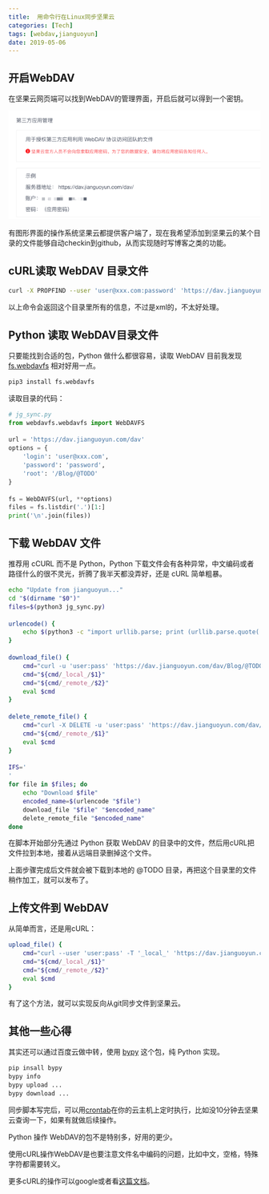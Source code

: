 ```yaml
---
title: 	用命令行在Linux同步坚果云
categories: [Tech]
tags: [webdav,jianguoyun]
date: 2019-05-06
---
```


## 开启WebDAV

在坚果云网页端可以找到WebDAV的管理界面，开启后就可以得到一个密钥。

![image-20190506210443671](images/image-20190506210443671.png)

有图形界面的操作系统坚果云都提供客户端了，现在我希望添加到坚果云的某个目录的文件能够自动checkin到github，从而实现随时写博客之类的功能。

## cURL读取 WebDAV 目录文件

```bash
curl -X PROPFIND --user 'user@xxx.com:password' 'https://dav.jianguoyun.com/dav/Blog/@TODO'
```

以上命令会返回这个目录里所有的信息，不过是xml的，不太好处理。

## Python 读取 WebDAV目录文件

只要能找到合适的包，Python 做什么都很容易，读取 WebDAV 目前我发现 [fs.webdavfs](https://pypi.org/project/fs.webdavfs/) 相对好用一点。

```bash
pip3 install fs.webdavfs
```

读取目录的代码：

```python
# jg_sync.py
from webdavfs.webdavfs import WebDAVFS

url = 'https://dav.jianguoyun.com/dav'
options = {
    'login': 'user@xxx.com',
    'password': 'password',
    'root': '/Blog/@TODO'
}

fs = WebDAVFS(url, **options)
files = fs.listdir('.')[1:]
print('\n'.join(files))
```

## 下载 WebDAV 文件

推荐用 cCURL 而不是 Python，Python 下载文件会有各种异常，中文编码或者路径什么的很不灵光，折腾了我半天都没弄好，还是 cURL 简单粗暴。

```sh
echo "Update from jianguoyun..."
cd "$(dirname "$0")"
files=$(python3 jg_sync.py)

urlencode() {
    echo $(python3 -c "import urllib.parse; print (urllib.parse.quote('''$1'''))")
}

download_file() {
    cmd="curl -u 'user:pass' 'https://dav.jianguoyun.com/dav/Blog/@TODO/_remote_' -o '@TODO/_local_'"
    cmd="${cmd/_local_/$1}"
    cmd="${cmd/_remote_/$2}"
    eval $cmd
}

delete_remote_file() {
    cmd="curl -X DELETE -u 'user:pass' 'https://dav.jianguoyun.com/dav/Blog/@TODO/_remote_'"
    cmd="${cmd/_remote_/$1}"
    eval $cmd
}

IFS='
'
for file in $files; do
    echo "Download $file"
    encoded_name=$(urlencode "$file")
    download_file "$file" "$encoded_name"
    delete_remote_file "$encoded_name"
done
```

在脚本开始部分先通过 Python 获取 WebDAV 的目录中的文件，然后用cURL把文件拉到本地，接着从远端目录删掉这个文件。

上面步骤完成后文件就会被下载到本地的 @TODO 目录，再把这个目录里的文件稍作加工，就可以发布了。

## 上传文件到 WebDAV

从简单而言，还是用cURL：

```sh
upload_file() {
    cmd="curl --user 'user:pass' -T '_local_' 'https://dav.jianguoyun.com/dav/Blog/_remote_'"
    cmd="${cmd/_local_/$1}"
    cmd="${cmd/_remote_/$2}"
    eval $cmd
}
```

有了这个方法，就可以实现反向从git同步文件到坚果云。

## 其他一些心得

其实还可以通过百度云做中转，使用 [bypy](https://github.com/houtianze/bypy) 这个包，纯 Python 实现。

```python
pip insall bypy
bypy info
bypy upload ...
bypy download ...
```

同步脚本写完后，可以用[crontab](https://crontab.guru/)在你的云主机上定时执行，比如没10分钟去坚果云查询一下，如果有就做后续操作。

Python 操作 WebDAV的包不是特别多，好用的更少。

使用cURL操作WebDAV是也要注意文件名中编码的问题，比如中文，空格，特殊字符都需要转义。

更多cURL的操作可以google或者看[这篇文档](https://www.qed42.com/blog/using-curl-commands-webdav)。